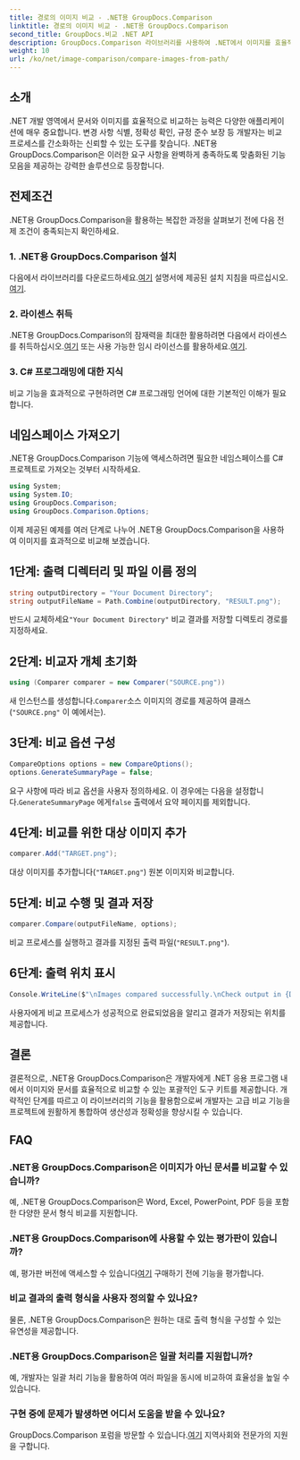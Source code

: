 ```yaml
---
title: 경로의 이미지 비교 - .NET용 GroupDocs.Comparison
linktitle: 경로의 이미지 비교 - .NET용 GroupDocs.Comparison
second_title: GroupDocs.비교 .NET API
description: GroupDocs.Comparison 라이브러리를 사용하여 .NET에서 이미지를 효율적으로 비교하는 방법을 알아보세요. 원활한 통합을 위해 단계별 가이드를 따르세요.
weight: 10
url: /ko/net/image-comparison/compare-images-from-path/
---
```

## 소개
.NET 개발 영역에서 문서와 이미지를 효율적으로 비교하는 능력은 다양한 애플리케이션에 매우 중요합니다. 변경 사항 식별, 정확성 확인, 규정 준수 보장 등 개발자는 비교 프로세스를 간소화하는 신뢰할 수 있는 도구를 찾습니다. .NET용 GroupDocs.Comparison은 이러한 요구 사항을 완벽하게 충족하도록 맞춤화된 기능 모음을 제공하는 강력한 솔루션으로 등장합니다.
## 전제조건
.NET용 GroupDocs.Comparison을 활용하는 복잡한 과정을 살펴보기 전에 다음 전제 조건이 충족되는지 확인하세요.
### 1. .NET용 GroupDocs.Comparison 설치
 다음에서 라이브러리를 다운로드하세요.[여기](https://releases.groupdocs.com/comparison/net/) 설명서에 제공된 설치 지침을 따르십시오.[여기](https://tutorials.groupdocs.com/comparison/net/).
### 2. 라이센스 취득
 .NET용 GroupDocs.Comparison의 잠재력을 최대한 활용하려면 다음에서 라이센스를 취득하십시오.[여기](https://purchase.groupdocs.com/buy) 또는 사용 가능한 임시 라이선스를 활용하세요.[여기](https://purchase.groupdocs.com/temporary-license/).
### 3. C# 프로그래밍에 대한 지식
비교 기능을 효과적으로 구현하려면 C# 프로그래밍 언어에 대한 기본적인 이해가 필요합니다.

## 네임스페이스 가져오기
.NET용 GroupDocs.Comparison 기능에 액세스하려면 필요한 네임스페이스를 C# 프로젝트로 가져오는 것부터 시작하세요.
```csharp
using System;
using System.IO;
using GroupDocs.Comparison;
using GroupDocs.Comparison.Options;
```

이제 제공된 예제를 여러 단계로 나누어 .NET용 GroupDocs.Comparison을 사용하여 이미지를 효과적으로 비교해 보겠습니다.
## 1단계: 출력 디렉터리 및 파일 이름 정의
```csharp
string outputDirectory = "Your Document Directory";
string outputFileName = Path.Combine(outputDirectory, "RESULT.png");
```
 반드시 교체하세요`"Your Document Directory"` 비교 결과를 저장할 디렉토리 경로를 지정하세요.
## 2단계: 비교자 개체 초기화
```csharp
using (Comparer comparer = new Comparer("SOURCE.png"))
```
 새 인스턴스를 생성합니다.`Comparer`소스 이미지의 경로를 제공하여 클래스(`"SOURCE.png"` 이 예에서는).
## 3단계: 비교 옵션 구성
```csharp
CompareOptions options = new CompareOptions();
options.GenerateSummaryPage = false;
```
 요구 사항에 따라 비교 옵션을 사용자 정의하세요. 이 경우에는 다음을 설정합니다.`GenerateSummaryPage` 에게`false` 출력에서 요약 페이지를 제외합니다.
## 4단계: 비교를 위한 대상 이미지 추가
```csharp
comparer.Add("TARGET.png");
```
대상 이미지를 추가합니다(`"TARGET.png"`) 원본 이미지와 비교합니다.
## 5단계: 비교 수행 및 결과 저장
```csharp
comparer.Compare(outputFileName, options);
```
비교 프로세스를 실행하고 결과를 지정된 출력 파일(`"RESULT.png"`).
## 6단계: 출력 위치 표시
```csharp
Console.WriteLine($"\nImages compared successfully.\nCheck output in {Directory.GetCurrentDirectory()}.");
```
사용자에게 비교 프로세스가 성공적으로 완료되었음을 알리고 결과가 저장되는 위치를 제공합니다.

## 결론
결론적으로, .NET용 GroupDocs.Comparison은 개발자에게 .NET 응용 프로그램 내에서 이미지와 문서를 효율적으로 비교할 수 있는 포괄적인 도구 키트를 제공합니다. 개략적인 단계를 따르고 이 라이브러리의 기능을 활용함으로써 개발자는 고급 비교 기능을 프로젝트에 원활하게 통합하여 생산성과 정확성을 향상시킬 수 있습니다.
## FAQ
### .NET용 GroupDocs.Comparison은 이미지가 아닌 문서를 비교할 수 있습니까?
예, .NET용 GroupDocs.Comparison은 Word, Excel, PowerPoint, PDF 등을 포함한 다양한 문서 형식 비교를 지원합니다.
### .NET용 GroupDocs.Comparison에 사용할 수 있는 평가판이 있습니까?
 예, 평가판 버전에 액세스할 수 있습니다[여기](https://releases.groupdocs.com/) 구매하기 전에 기능을 평가합니다.
### 비교 결과의 출력 형식을 사용자 정의할 수 있나요?
물론, .NET용 GroupDocs.Comparison은 원하는 대로 출력 형식을 구성할 수 있는 유연성을 제공합니다.
### .NET용 GroupDocs.Comparison은 일괄 처리를 지원합니까?
예, 개발자는 일괄 처리 기능을 활용하여 여러 파일을 동시에 비교하여 효율성을 높일 수 있습니다.
### 구현 중에 문제가 발생하면 어디서 도움을 받을 수 있나요?
 GroupDocs.Comparison 포럼을 방문할 수 있습니다.[여기](https://forum.groupdocs.com/c/comparison/12) 지역사회와 전문가의 지원을 구합니다.